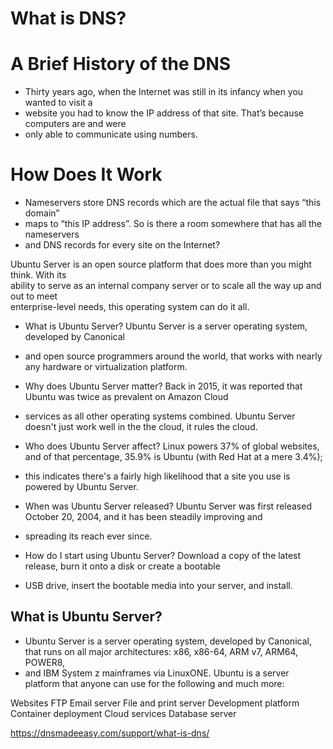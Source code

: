 # What is DNS?  

# A Brief History of the DNS  

- Thirty years ago, when the Internet was still in its infancy when you wanted to visit a  
- website you had to know the IP address of that site. That’s because computers are and were  
- only able to communicate using numbers.

# How Does It Work  

- Nameservers store DNS records which are the actual file that says “this domain”  
- maps to “this IP address”. So is there a room somewhere that has all the nameservers  
- and DNS records for every site on the Internet?

Ubuntu Server is an open source platform that does more than you might think. With its  
ability to serve as an internal company server or to scale all the way up and out to meet  
enterprise-level needs, this operating system can do it all.  

- What is Ubuntu Server? Ubuntu Server is a server operating system, developed by Canonical  
- and open source programmers around the world, that works with nearly any hardware or virtualization platform.  

- Why does Ubuntu Server matter? Back in 2015, it was reported that Ubuntu was twice as prevalent on Amazon Cloud  
- services as all other operating systems combined. Ubuntu Server doesn't just work well in the the cloud, it rules the cloud.  

- Who does Ubuntu Server affect? Linux powers 37% of global websites, and of that percentage, 35.9% is Ubuntu (with Red Hat at a mere 3.4%);  
- this indicates there's a fairly high likelihood that a site you use is powered by Ubuntu Server. 

- When was Ubuntu Server released? Ubuntu Server was first released October 20, 2004, and it has been steadily improving and  
- spreading its reach ever since.  

- How do I start using Ubuntu Server? Download a copy of the latest release, burn it onto a disk or create a bootable  
- USB drive, insert the bootable media into your server, and install.  

## What is Ubuntu Server?  

- Ubuntu Server is a server operating system, developed by Canonical, that runs on all major architectures: x86, x86-64, ARM v7, ARM64, POWER8,  
- and IBM System z mainframes via LinuxONE. Ubuntu is a server platform that anyone can use for the following and much more:

Websites
FTP
Email server
File and print server
Development platform
Container deployment
Cloud services
Database server


https://dnsmadeeasy.com/support/what-is-dns/
